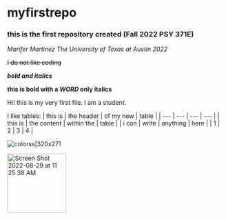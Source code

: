# myfirstrepo

### this is the first repository created (Fall 2022 PSY 371E)

*Marifer Martinez The University of Texas at Austin 2022*

~~I do not like coding~~

***bold and italics***

**this is bold with a _WORD_ only italics**

Hi! this is my very first file. I am a student.

I like tables: 
| this is | the header | of my new | table |
| --- | --- | --- | --- |
| this is | the content | within the | table | 
| i can | write | anything | here |
| 1 | 2 | 3 | 4 | 


![colorss|320x271](https://user-images.githubusercontent.com/112104183/187476341-0d6f7a5f-c494-4345-8fba-97077b112238.jpg) 

<img width="137" alt="Screen Shot 2022-08-29 at 11 25 38 AM" src="https://user-images.githubusercontent.com/2119795/187476018-6332ee74-9bdf-48f5-ac76-d010c300db1d.png">
